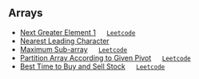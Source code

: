 ## Arrays

- [Next Greater Element 1](./NextGreaterElement1.java) &emsp; [`Leetcode`](https://leetcode.com/problems/next-greater-element-i/description/)
- [Nearest Leading Character](./NearestLeadingCharacter.java)
- [Maximum Sub-array](MaximumSubarray.java) &emsp; [`Leetcode`](https://leetcode.com/problems/maximum-subarray/description/)
- [Partition Array According to Given Pivot](ArrayPartitionPivot.java) &emsp; [`Leetcode`](https://leetcode.com/problems/partition-array-according-to-given-pivot/description/)
- [Best Time to Buy and Sell Stock](BestTimeToBuySell.java) &emsp; [`Leetcode`](https://leetcode.com/problems/best-time-to-buy-and-sell-stock/description/)